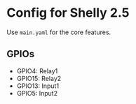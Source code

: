 # Config for Shelly 2.5
Use `main.yaml` for the core features.

## GPIOs
* GPIO4: Relay1
* GPIO15: Relay2
* GPIO13: Input1
* GPIO5: Input2
